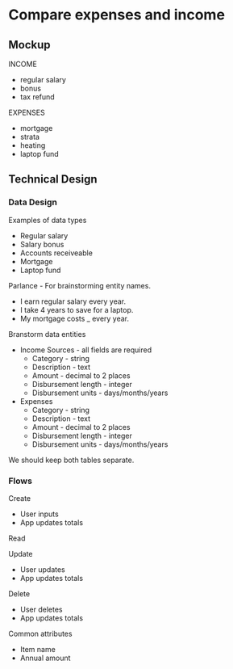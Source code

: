 # Compare expenses and income

## Mockup

INCOME
* regular salary
* bonus
* tax refund

EXPENSES
* mortgage
* strata
* heating
* laptop fund

## Technical Design

### Data Design

Examples of data types
* Regular salary
* Salary bonus
* Accounts receiveable
* Mortgage
* Laptop fund

Parlance - For brainstorming entity names.
* I earn regular salary every year.
* I take 4 years to save for a laptop.
* My mortgage costs _ every year.

Branstorm data entities
* Income Sources - all fields are required
  * Category - string
  * Description - text
  * Amount - decimal to 2 places
  * Disbursement length - integer
  * Disbursement units - days/months/years
* Expenses
  * Category - string
  * Description - text
  * Amount - decimal to 2 places
  * Disbursement length - integer
  * Disbursement units - days/months/years

We should keep both tables separate.

### Flows

Create
* User inputs
* App updates totals

Read

Update
* User updates
* App updates totals

Delete
* User deletes
* App updates totals

Common attributes
* Item name
* Annual amount
